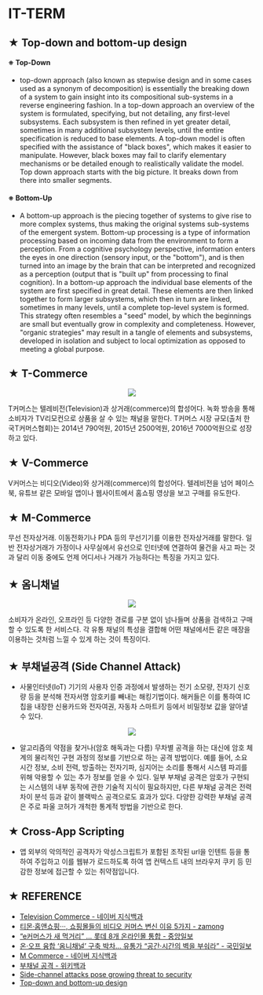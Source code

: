 # IT-TERM

## ★ Top-down and bottom-up design

#### ※ Top-Down

* top-down approach (also known as stepwise design and in some cases used as a synonym of decomposition) is essentially the breaking down of a system to gain insight into its compositional sub-systems in a reverse engineering fashion. In a top-down approach an overview of the system is formulated, specifying, but not detailing, any first-level subsystems. Each subsystem is then refined in yet greater detail, sometimes in many additional subsystem levels, until the entire specification is reduced to base elements. A top-down model is often specified with the assistance of "black boxes", which makes it easier to manipulate. However, black boxes may fail to clarify elementary mechanisms or be detailed enough to realistically validate the model. Top down approach starts with the big picture. It breaks down from there into smaller segments.

#### ※ Bottom-Up
* A bottom-up approach is the piecing together of systems to give rise to more complex systems, thus making the original systems sub-systems of the emergent system. Bottom-up processing is a type of information processing based on incoming data from the environment to form a perception. From a cognitive psychology perspective, information enters the eyes in one direction (sensory input, or the "bottom"), and is then turned into an image by the brain that can be interpreted and recognized as a perception (output that is "built up" from processing to final cognition). In a bottom-up approach the individual base elements of the system are first specified in great detail. These elements are then linked together to form larger subsystems, which then in turn are linked, sometimes in many levels, until a complete top-level system is formed. This strategy often resembles a "seed" model, by which the beginnings are small but eventually grow in complexity and completeness. However, "organic strategies" may result in a tangle of elements and subsystems, developed in isolation and subject to local optimization as opposed to meeting a global purpose.

## ★ T-Commerce

<p align="center">
  <img src="https://dbscthumb-phinf.pstatic.net/4874_000_1/20170504193122597_RWVSNBSQA.JPG/ka40_262_i1.JPG?type=w460_fst&wm=N" />
</p>

T커머스는 텔레비전(Television)과 상거래(commerce)의 합성어다. 녹화 방송을 통해 소비자가 TV리모컨으로 상품을 살 수 있는 채널을 말한다. T커머스 시장 규모(출처 한국T커머스협회)는 2014년 790억원, 2015년 2500억원, 2016년 7000억원으로 성장하고 있다. 

## ★ V-Commerce
V커머스는 비디오(Video)와 상거래(commerce)의 합성어다. 텔레비전을 넘어 페이스북, 유튜브 같은 모바일 앱이나 웹사이트에서 홈쇼핑 영상을 보고 구매를 유도한다.

## ★ M-Commerce
무선 전자상거래. 이동전화기나 PDA 등의 무선기기를 이용한 전자상거래를 말한다. 일반 전자상거래가 가정이나 사무실에서 유선으로 인터넷에 연결하여 물건을 사고 파는 것과 달리 이동 중에도 언제 어디서나 거래가 가능하다는 특징을 가지고 있다.

## ★ 옴니채널

<p align="center">
  <img src="http://image.kmib.co.kr/online_image/2014/0912/201409120405_11150922784542_1.jpg" />
</p>

소비자가 온라인, 오프라인 등 다양한 경로를 구분 없이 넘나들며 상품을 검색하고 구매할 수 있도록 한 서비스다. 각 유통 채널의 특성을 결합해 어떤 채널에서든 같은 매장을 이용하는 것처럼 느낄 수 있게 하는 것이 특징이다.

## ★ 부채널공격 (Side Channel Attack)
* 사물인터넷(IoT) 기기의 사용자 인증 과정에서 발생하는 전기 소모량, 전자기 신호량 등을 분석해 전자서명 암호키를 빼내는 해킹기법이다. 해커들은 이를 통하여 IC칩을 내장한 신용카드와 전자여권, 자동차 스마트키 등에서 비밀정보 값을 알아낼 수 있다.

<p align="center">
  <img src="https://cdn.ihs.com/www/blog/image1.jpg" />
</p>  

* 알고리즘의 약점을 찾거나(암호 해독과는 다름) 무차별 공격을 하는 대신에 암호 체계의 물리적인 구현 과정의 정보를 기반으로 하는 공격 방법이다. 예를 들어, 소요 시간 정보, 소비 전력, 방출하는 전자기파, 심지어는 소리를 통해서 시스템 파괴를 위해 악용할 수 있는 추가 정보를 얻을 수 있다. 일부 부채널 공격은 암호가 구현되는 시스템의 내부 동작에 관한 기술적 지식이 필요하지만, 다른 부채널 공격은 전력 차이 분석 등과 같이 블랙박스 공격으로도 효과가 있다. 다양한 강력한 부채널 공격은 주로 파울 코허가 개척한 통계적 방법을 기반으로 한다.

## ★ Cross-App Scripting 
* 앱 외부의 악의적인 공격자가 악성스크립트가 포함된 조작된 url을 인텐트 등을 통하여 주입하고 이를 웹뷰가 로드하도록 하여 앱 컨텍스트 내의 브라우저 쿠키 등 민감한 정보에 접근할 수 있는 취약점입니다.

## ★ REFERENCE
* [Television Commerce - 네이버 지식백과](https://terms.naver.com/entry.nhn?docId=3587004&cid=59277&categoryId=59279)
* [티몬·홈앤쇼핑···, 쇼핑몰들의 비디오 커머스 변신 이유 5가지 - zamong](http://www.zamong.co.kr/archives/20975)
* [“e커머스가 새 먹거리” … 롯데 8개 온라인몰 통합 - 중앙일보](https://news.joins.com/article/22626357)
* [온·오프 융합 ‘옴니채널’ 구축 박차… 유통가 “공간·시간의 벽을 부숴라” - 국민일보](http://news.kmib.co.kr/article/view.asp?arcid=0922784542)
* [M Commerce - 네이버 지식백과](https://terms.naver.com/entry.nhn?docId=18678&cid=43659&categoryId=43659)
* [부채널 공격 - 위키백과](https://ko.wikipedia.org/wiki/%EB%B6%80%EC%B1%84%EB%84%90_%EA%B3%B5%EA%B2%A9)
* [Side-channel attacks pose growing threat to security](https://ihsmarkit.com/research-analysis/side-channel-attacks-pose-growing-threat-to-security.html)
* [Top-down and bottom-up design](https://en.wikipedia.org/wiki/Top-down_and_bottom-up_design)

